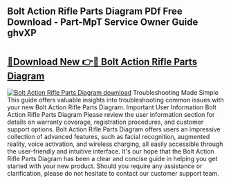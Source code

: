 ## Bolt Action Rifle Parts Diagram PDf Free Download - Part-MpT Service Owner Guide ghvXP

# <h2><a href="http://dfkfexf.blite.top/?on=Bolt+Action+Rifle+Parts+Diagram">🔗Download New 👉🔴 Bolt Action Rifle Parts Diagram</a></h2>

[![Bolt Action Rifle Parts Diagram download](https://i.imgur.com/lujVjoI.png)](http://dfkfexf.blite.top/?on=Bolt+Action+Rifle+Parts+Diagram)
Troubleshooting Made Simple This guide offers valuable insights into troubleshooting common issues with your new Bolt Action Rifle Parts Diagram. Important User Information Bolt Action Rifle Parts Diagram Please review the user information section for details on warranty coverage, registration procedures, and customer support options. Bolt Action Rifle Parts Diagram offers users an impressive collection of advanced features, such as facial recognition, augmented reality, voice activation, and wireless charging, all easily accessible through the user-friendly and intuitive interface. It's our hope that the Bolt Action Rifle Parts Diagram has been a clear and concise guide in helping you get started with your new product. Should you require any assistance or clarification, please do not hesitate to contact our customer support team.
